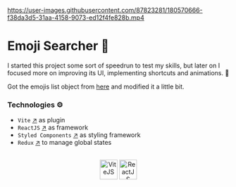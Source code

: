 https://user-images.githubusercontent.com/87823281/180570666-f38da3d5-31aa-4158-9073-ed12f4fe828b.mp4

# Emoji Searcher 🔎

I started this project some sort of speedrun to test my skills, but later on I focused more on improving its UI, implementing shortcuts and animations. 💨

Got the emojis list object from [here](https://github.com/ahfarmer/emoji-search/blob/master/src/emojiList.json) and modified it a little bit.

### Technologies ⚙️

- `Vite` [↗](https://vitejs.dev/) as plugin
- `ReactJS` [↗](https://reactjs.org/) as framework
- `Styled Components` [↗](https://styled-components.com/) as styling framework
- `Redux` [↗](https://redux.js.org/) to manage global states

<div style="display: inline_block" align="center"><br>
  <a href="https://vitejs.dev/" target="_blank">
      <img align="center" title="ViteJS" alt="ViteJS" height="45" width="40" src="https://user-images.githubusercontent.com/87823281/182053707-047fc95d-6891-427b-9a98-065b20a25a30.svg"></a>
    <a href="https://reactjs.org/" target="_blank">
  <img align="center" title="ReactJS" alt="ReactJS" height="45" width="40" src="https://user-images.githubusercontent.com/87823281/181045172-a17b3a91-5442-4487-927e-0bd2920458b0.svg"></a>
</div>

